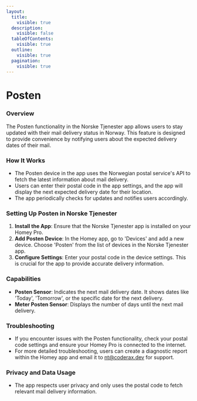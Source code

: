 ```yaml
---
layout:
  title:
    visible: true
  description:
    visible: false
  tableOfContents:
    visible: true
  outline:
    visible: true
  pagination:
    visible: true
---
```


# Posten

### **Overview**

The Posten functionality in the Norske Tjenester app allows users to stay updated with their mail delivery status in Norway. This feature is designed to provide convenience by notifying users about the expected delivery dates of their mail.

### **How It Works**

* The Posten device in the app uses the Norwegian postal service's API to fetch the latest information about mail delivery.
* Users can enter their postal code in the app settings, and the app will display the next expected delivery date for their location.
* The app periodically checks for updates and notifies users accordingly.

### **Setting Up Posten in Norske Tjenester**

1. **Install the App**: Ensure that the Norske Tjenester app is installed on your Homey Pro.
2. **Add Posten Device**: In the Homey app, go to 'Devices' and add a new device. Choose 'Posten' from the list of devices in the Norske Tjenester app.
3. **Configure Settings**: Enter your postal code in the device settings. This is crucial for the app to provide accurate delivery information.

### **Capabilities**

* **Posten Sensor**: Indicates the next mail delivery date. It shows dates like 'Today', 'Tomorrow', or the specific date for the next delivery.
* **Meter Posten Sensor**: Displays the number of days until the next mail delivery.

### **Troubleshooting**

* If you encounter issues with the Posten functionality, check your postal code settings and ensure your Homey Pro is connected to the internet.
* For more detailed troubleshooting, users can create a diagnostic report within the Homey app and email it to nt@coderax.dev for support.

### **Privacy and Data Usage**

* The app respects user privacy and only uses the postal code to fetch relevant mail delivery information.
